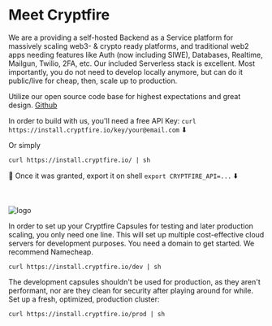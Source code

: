 # Meet Cryptfire

We are a providing a self-hosted Backend as a Service platform for massively scaling web3- & crypto ready platforms, and traditional web2 apps needing features like Auth (now including SIWE), Databases, Realtime, Mailgun, Twilio, 2FA, etc. Our included Serverless stack is excellent. Most importantly, you do not need to develop locally anymore, but can do it public/live for cheap, then, scale up to production.

Utilize our open source code base for highest expectations and great design. [Github](https://github.com/cryptfire/cryptfire)

In order to build with us, you'll need a free API Key:
`curl https://install.cryptfire.io/key/your@email.com` ⬇

Or simply

`curl https://install.cryptfire.io/ | sh` 

 🚀 Once it was granted, export it on shell
`export CRYPTFIRE_API=...` ⬇️

<br />

![logo](https://github.com/cryptfire/.github/assets/114028070/f3f3cdb9-268d-478a-b716-c232446ed5e1)

In order to set up your Cryptfire Capsules for testing and later production scaling, you only need one line.
This will set up multiple cost-effective cloud servers for development purposes. You need a domain to get started.
We recommend Namecheap.

```
curl https://install.cryptfire.io/dev | sh
```

The development capsules shouldn't be used for production, as they aren't performant, nor are they clean for security
after playing around for while. Set up a fresh, optimized, production cluster:


```
curl https://install.cryptfire.io/prod | sh
```

